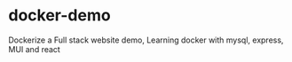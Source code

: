 # docker-demo
 Dockerize a Full stack website demo, Learning docker with mysql, express, MUI and react
